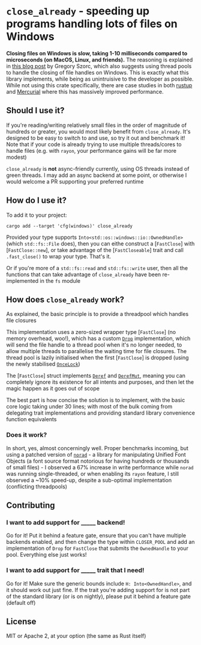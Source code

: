 # `close_already` - speeding up programs handling lots of files on Windows

**Closing files on Windows is slow, taking 1-10 milliseconds compared to microseconds (on MacOS, Linux, and friends).**
The reasoning is explained in [this blog post](https://gregoryszorc.com/blog/2021/04/06/surprisingly-slow/) by Gregory Szorc, which also suggests using thread pools to handle the closing of file handles on Windows.
This is exactly what this library implements, while being as unintruisive to the developer as possible.
While not using this crate specifically, there are case studies in both [rustup](https://github.com/rust-lang/rustup/pull/1850) and [Mercurial](https://repo.mercurial-scm.org/hg/rev/2fdbf22a1b63f7b4c94393dbf45ad417da257fe0) where this has massively improved performance.

## Should I use it?

If you're reading/writing relatively small files in the order of magnitude of hundreds or greater, you would most likely benefit from `close_already`.
It's designed to be easy to switch to and use, so try it out and benchmark it!
Note that if your code is already trying to use multiple threads/cores to handle files (e.g. with `rayon`, your performance gains will be far more modest)

`close_already` is **not** async-friendly currently, using OS threads instead of green threads.
I may add an async backend at some point, or otherwise I would welcome a PR supporting your preferred runtime

## How do I use it?

To add it to your project:

```shell
cargo add --target 'cfg(windows)' close_already
```

Provided your type supports `Into<std::os::windows::io::OwnedHandle>` (which `std::fs::File` does), then you can eithe construct a [`FastClose`] with [`FastClose::new`], or take advantage of the [`FastCloseable`] trait and call `.fast_close()` to wrap your type.
That's it.

Or if you're more of a `std::fs::read` and `std::fs::write` user, then all the functions that can take advantage of `close_already` have been re-implemented in the `fs` module

## How does `close_already` work?

As explained, the basic principle is to provide a threadpool which handles file closures

This implementation uses a zero-sized wrapper type [`FastClose`] (no memory overhead, woo!), which has a custom [`Drop`](https://doc.rust-lang.org/std/ops/trait.Drop.html) implementation, which will send the file handle to a thread pool when it's no longer needed, to allow multiple threads to parallelise the waiting time for file closures.
The thread pool is lazily initialised when the first [`FastClose`] is dropped (using the newly stabilised [`OnceLock`](https://doc.rust-lang.org/std/sync/struct.OnceLock.html))

The [`FastClose`] struct implements [`Deref`](https://doc.rust-lang.org/std/ops/trait.Deref.html) and [`DerefMut`](https://doc.rust-lang.org/std/ops/trait.DerefMut.html), meaning you can completely ignore its existence for all intents and purposes, and then let the magic happen as it goes out of scope

The best part is how concise the solution is to implement, with the basic core logic taking under 30 lines; with most of the bulk coming from delegating trait implementations and providing standard library convenience function equivalents

### Does it work?

In short, yes, almost concerningly well.
Proper benchmarks incoming, but using a patched version of [`norad`](https://github.com/linebender/norad) - a library for manipulating Unified Font Objects (a font source format notorious for having hundreds or thousands of small files) - I observed a 67% increase in write performance while `norad` was running single-threaded, or when enabling its `rayon` feature, I still observed a ~10% speed-up, despite a sub-optimal implementation (conflicting threadpools)

## Contributing

### I want to add support for _____ backend!

Go for it!
Put it behind a feature gate, ensure that you can't have multiple backends enabled, and then change the type within `CLOSER_POOL` and add an implementation of `Drop` for `FastClose` that submits the `OwnedHandle` to your pool.
Everything else just works!

### I want to add support for _____ trait that I need!

Go for it!
Make sure the generic bounds include `H: Into<OwnedHandle>`, and it should work out just fine.
If the trait you're adding support for is not part of the standard library (or is on nightly), please put it behind a feature gate (default off)

## License

MIT or Apache 2, at your option (the same as Rust itself)
